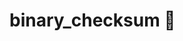 ﻿---
SidebarGroup: "index-conversion-selection-functions"
Autogenerated: true
---

# binary_checksum 🚧


